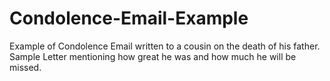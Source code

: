 Condolence-Email-Example
========================

Example of Condolence Email written to a cousin on the death of his father. Sample Letter mentioning how great he was and how much he will be missed.
